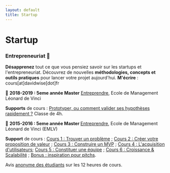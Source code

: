 ```yaml
---
layout: default
title: Startup
---
```


<div class="post">
	<h1 class="pageTitle">Startup</h1>

<h3> Entrepreneuriat️ 🚀</h3>

<p><b>Désapprenez</b> tout ce que vous pensiez savoir sur les startups et l'entrepreneuriat. Découvrez de nouvelles <b>méthodologies, concepts et outils pratiques</b> pour lancer votre projet aujourd'hui. <b>M'écrire</b> : cours[at]davidwise[dot]fr </p>

<p>🏢 <b> 2018-2019 : 5eme année Master</b> <u>Entreprendre</u>, Ecole de Management Léonard de Vinci </p>
<p> <b>Supports</b> de cours :
<a href="https://pasteapp.com/p/56HLdRVb8gn"> Prototyper, ou comment valider ses hypothèses rapidement ?</a> Classe de 4h.</p>


<p>🏢 <b> 2015-2016 : 5eme année Master </b> <u>Entreprendre</u>, Ecole de Management Léonard de Vinci (EMLV)</p>
<p> <b>Support</b> de cours : <a href="/assets/mydoc/StartupClass/STARTUP_CLASS_1DW.pdf">Cours 1 : Trouver un problème</a> ; <a href="/assets/mydoc/StartupClass/STARTUP_CLASS_2DW.pdf">Cours 2 : Créer votre proposition de valeur</a> ; <a href="/assets/mydoc/StartupClass/STARTUP_CLASS_3DW.pdf">Cours 3 : Construire un MVP</a> ; <a href="/assets/mydoc/StartupClass/STARTUP_CLASS_4DW.pdf">Cours 4 : L'acquisition d'utilisateurs</a>; <a href="/assets/mydoc/StartupClass/STARTUP_CLASS_5DW.pdf">Cours 5 : Constituer une équipe</a> ; <a href="/assets/mydoc/StartupClass/STARTUP_CLASS_6DW.pdf">Cours 6 : Croissance & Scalabilité</a> ; <a href="/pitch-perfect">Bonus : inspiration pour pitchs</a>.

<p>Avis <a href="https://davidwise.typeform.com/report/jDTqbH/Hcua"> anonyme des étudiants</a> sur les 12 heures de cours.<p>
